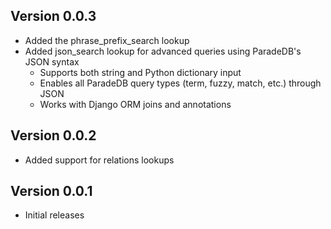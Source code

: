 Version 0.0.3
-------------
* Added the phrase_prefix_search lookup
* Added json_search lookup for advanced queries using ParadeDB's JSON syntax
  * Supports both string and Python dictionary input
  * Enables all ParadeDB query types (term, fuzzy, match, etc.) through JSON
  * Works with Django ORM joins and annotations


Version 0.0.2
-------------
* Added support for relations lookups


Version 0.0.1
-------------
* Initial releases
